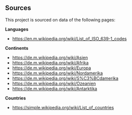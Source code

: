 ## Sources
This project is sourced on data of the following
pages:

**Languages**
- https://en.m.wikipedia.org/wiki/List_of_ISO_639-1_codes

**Continents**
- https://de.m.wikipedia.org/wiki/Asien
- https://de.m.wikipedia.org/wiki/Afrika
- https://de.m.wikipedia.org/wiki/Europa
- https://de.m.wikipedia.org/wiki/Nordamerika
- https://de.m.wikipedia.org/wiki/S%C3%BCdamerika
- https://de.m.wikipedia.org/wiki/Ozeanien
- https://de.m.wikipedia.org/wiki/Antarktika

**Countries**
- https://simple.wikipedia.org/wiki/List_of_countries